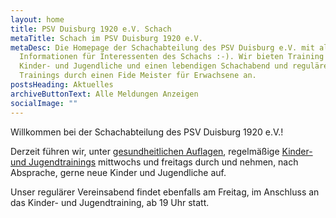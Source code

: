 ```yaml
---
layout: home
title: PSV Duisburg 1920 e.V. Schach
metaTitle: Schach im PSV Duisburg 1920 e.V.
metaDesc: Die Homepage der Schachabteilung des PSV Duisburg e.V. mit allen
  Informationen für Interessenten des Schachs :-). Wir bieten Training für
  Kinder- und Jugendliche und einen lebendigen Schachabend und reguläre
  Trainings durch einen Fide Meister für Erwachsene an.
postsHeading: Aktuelles
archiveButtonText: Alle Meldungen Anzeigen
socialImage: ""
---
```

Willkommen bei der Schachabteilung des PSV Duisburg 1920 e.V.!

Derzeit führen wir, unter [gesundheitlichen Auflagen](https://cloud.psv-schach.de/index.php/s/6ktKktEPBnYe7GR), regelmäßige [Kinder- und Jugendtrainings](https://www.psv-schach.de/training/index.html) mittwochs und freitags durch und nehmen, nach Absprache, gerne neue Kinder und Jugendliche auf.

Unser regulärer Vereinsabend findet ebenfalls am Freitag, im Anschluss an das Kinder- und Jugendtraining, ab 19 Uhr statt.